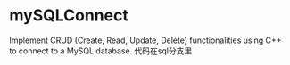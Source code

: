 # mySQLConnect
Implement CRUD (Create, Read, Update, Delete) functionalities using C++ to connect to a MySQL database.
代码在sql分支里
